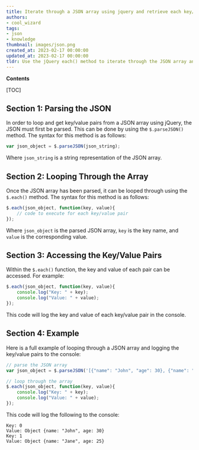 ```yaml
---
title: Iterate through a JSON array using jquery and retrieve each key/value pair
authors:
- cool_wizard
tags:
- json
- knowledge
thumbnail: images/json.png
created_at: 2023-02-17 00:00:00
updated_at: 2023-02-17 00:00:00
tldr: Use the jQuery each() method to iterate through the JSON array and get the key/value pair.
---
```


**Contents**

[TOC]

## Section 1: Parsing the JSON

In order to loop and get key/value pairs from a JSON array using jQuery, the JSON must first be parsed. This can be done by using the `$.parseJSON()` method. The syntax for this method is as follows:

```js
var json_object = $.parseJSON(json_string);
```

Where `json_string` is a string representation of the JSON array.

## Section 2: Looping Through the Array

Once the JSON array has been parsed, it can be looped through using the `$.each()` method. The syntax for this method is as follows:

```js
$.each(json_object, function(key, value){
    // code to execute for each key/value pair
});
```

Where `json_object` is the parsed JSON array, `key` is the key name, and `value` is the corresponding value.

## Section 3: Accessing the Key/Value Pairs

Within the `$.each()` function, the key and value of each pair can be accessed. For example:

```js
$.each(json_object, function(key, value){
    console.log("Key: " + key);
    console.log("Value: " + value);
});
```

This code will log the key and value of each key/value pair in the console.

## Section 4: Example

Here is a full example of looping through a JSON array and logging the key/value pairs to the console:

```js
// parse the JSON array
var json_object = $.parseJSON('[{"name": "John", "age": 30}, {"name": "Jane", "age": 25}]');

// loop through the array
$.each(json_object, function(key, value){
    console.log("Key: " + key);
    console.log("Value: " + value);
});
```

This code will log the following to the console:

```
Key: 0
Value: Object {name: "John", age: 30}
Key: 1
Value: Object {name: "Jane", age: 25}
```
